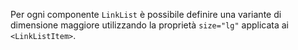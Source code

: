 Per ogni componente `LinkList` è possibile definire una variante di dimensione maggiore utilizzando la proprietà `size="lg"` applicata ai `<LinkListItem>`.


